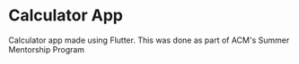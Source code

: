 # Calculator App

Calculator app made using Flutter. This was done as part of ACM's Summer Mentorship Program